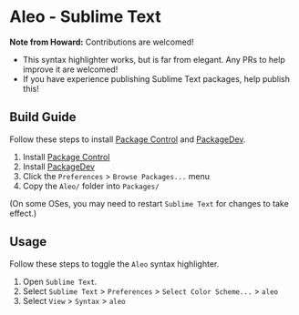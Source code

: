 # Aleo - Sublime Text

**Note from Howard:** Contributions are welcomed!
- This syntax highlighter works, but is far from elegant. Any PRs to help improve it are welcomed!
- If you have experience publishing Sublime Text packages, help publish this!

## Build Guide

Follow these steps to install [Package Control](https://packagecontrol.io/installation) and [PackageDev](https://github.com/SublimeText/PackageDev).

1. Install [Package Control](https://packagecontrol.io/installation)
2. Install [PackageDev](https://github.com/SublimeText/PackageDev)
3. Click the `Preferences` > `Browse Packages...` menu
4. Copy the `Aleo/` folder into `Packages/`

(On some OSes, you may need to restart `Sublime Text` for changes to take effect.)

## Usage

Follow these steps to toggle the `Aleo` syntax highlighter.

1. Open `Sublime Text`.
2. Select `Sublime Text` > `Preferences` > `Select Color Scheme...` > `aleo`
3. Select `View` > `Syntax` > `aleo`
